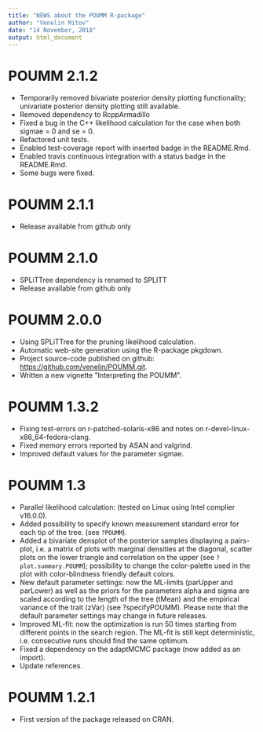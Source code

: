 ```yaml
---
title: "NEWS about the POUMM R-package"
author: "Venelin Mitov"
date: "14 November, 2018"
output: html_document
---
```


# POUMM 2.1.2

* Temporarily removed bivariate posterior density plotting functionality; univariate posterior density plotting still 
available. 
* Removed dependency to RcppArmadillo 
* Fixed a bug in the C++ likelihood calculation for the case when both sigmae = 0 and se = 0.
* Refactored unit tests. 
* Enabled test-coverage report with inserted badge in the README.Rmd.
* Enabled travis continuous integration with a status badge in the README.Rmd.
* Some bugs were fixed. 


# POUMM 2.1.1

* Release available from github only

# POUMM 2.1.0

* SPLiTTree dependency is renamed to SPLITT
* Release available from github only


# POUMM 2.0.0
* Using SPLiTTree for the pruning likelihood calculation.
* Automatic web-site generation using the R-package pkgdown.
* Project source-code published on github: https://github.com/venelin/POUMM.git.
* Written a new vignette "Interpreting the POUMM".

# POUMM 1.3.2
* Fixing test-errors on r-patched-solaris-x86 and notes on r-devel-linux-x86_64-fedora-clang.
* Fixed memory errors reported by ASAN and valgrind.
* Improved default values for the parameter sigmae.

# POUMM 1.3
* Parallel likelihood calculation: (tested on Linux using Intel complier v16.0.0).
* Added possibility to specify known measurement standard error for each tip of the tree. 
(see `?POUMM`).
* Added a bivariate densplot of the posterior samples displaying a pairs-plot, i.e. a 
matrix of plots with marginal densities at the diagonal, scatter plots on the
lower triangle and correlation on the upper (see `?plot.summary.POUMM`);
possibility to change the color-palette used in the plot with color-blindness
friendly default colors.
* New default parameter settings: now the ML-limits (parUpper and parLower) as well as the
priors for the parameters alpha and sigma are scaled according to the length of the tree (tMean)
and the empirical variance of the trait (zVar) (see ?specifyPOUMM). 
Please note that the default parameter settings may change in future releases. 
* Improved ML-fit: now the optimization is run 50 times starting from different points in the 
search region. The ML-fit is still kept deterministic, i.e. consecutive runs should find the same
optimum.
* Fixed a dependency on the adaptMCMC package (now added as an import).
* Update references.

# POUMM 1.2.1
* First version of the package released on CRAN.

